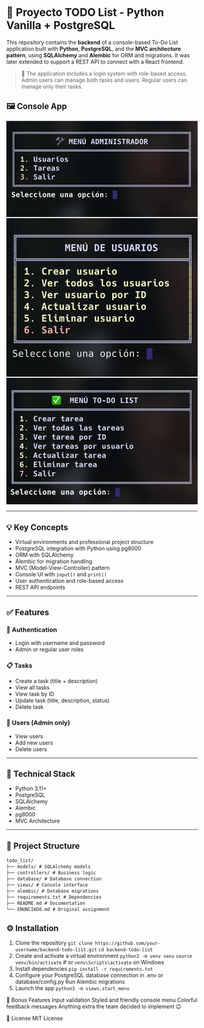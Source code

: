 # 📝 Proyecto TODO List - Python Vanilla + PostgreSQL

This repository contains the **backend** of a console-based To-Do List application built with **Python**, **PostgreSQL**, and the **MVC architecture pattern**, using **SQLAlchemy** and **Alembic** for ORM and migrations. It was later extended to support a REST API to connect with a React frontend.

> 🔐 The application includes a login system with role-based access. Admin users can manage both tasks and users. Regular users can manage only their tasks.

## 🖼️ Console App

![Console Screenshot 1](./src/public/console1.png)
![Console Screenshot 2](./src/public/console2.png)
![Console Screenshot 3](./src/public/console3.png)

---

## 💡 Key Concepts

-   Virtual environments and professional project structure
-   PostgreSQL integration with Python using pg8000
-   ORM with SQLAlchemy
-   Alembic for migration handling
-   MVC (Model-View-Controller) pattern
-   Console UI with `input()` and `print()`
-   User authentication and role-based access
-   REST API endpoints

---

## ✅ Features

### 🔐 Authentication

-   Login with username and password
-   Admin or regular user roles

### 📋 Tasks

-   Create a task (title + description)
-   View all tasks
-   View task by ID
-   Update task (title, description, status)
-   Delete task

### 👥 Users (Admin only)

-   View users
-   Add new users
-   Delete users

---

## 🔧 Technical Stack

-   Python 3.11+
-   PostgreSQL
-   SQLAlchemy
-   Alembic
-   pg8000
-   MVC Architecture

---

## 📁 Project Structure

```
todo_list/
├── models/ # SQLAlchemy models
├── controllers/ # Business logic
├── database/ # Database connection
├── views/ # Console interface
├── alembic/ # Database migrations
├── requirements.txt # Dependencies
├── README.md # Documentation
└── ENUNCIADO.md # Original assignment
```

## ⚙️ Installation

1. Clone the repository
   `git clone https://github.com/your-username/backend-todo-list.git`
   `cd backend-todo-list`
2. Create and activate a virtual environment
   `python3 -m venv venv`
   `source venv/bin/activate` # or `venv\Scripts\activate` on Windows
3. Install dependencies
   `pip install -r requirements.txt`
4. Configure your PostgreSQL database connection in .env or database/config.py
   Run Alembic migrations
5. Launch the app
   `python3 -m views.start_menu`

📌 Bonus Features
Input validation
Styled and friendly console menu
Colorful feedback messages
Anything extra the team decided to implement 😉

📜 License
MIT License
